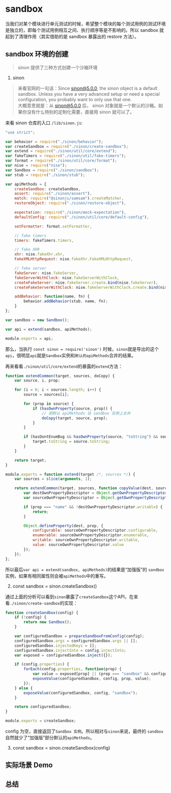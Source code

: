 # sandbox
当我们对某个模块进行单元测试的时候，希望整个模块的每个测试用例的测试环境是独立的，即每个测试用例相互之间、执行顺序等是不影响的。所以 sandbox 就起到了清理作用（其实借助的是
sandbox 暴露出的 restore 方法）。

## sandbox 环境的创建
> sinon 提供了三种方式创建一个沙箱环境

1. sinon
> 来看官网的一句话：Since sinon@5.0.0, the sinon object is a default sandbox. Unless you have a very advanced setup or need a special configuration, you probably want to only use that one.  
大概意思就是：从  sinon@5.0.0 后， sinon 对象就是一个默认的沙箱。如果你没有什么特别的定制化需要，直接用 sinon 就可以了。  

来看 sinon 仓库的入口 `/lib/sinon.js`:
```js
"use strict";

var behavior = require("./sinon/behavior");
var createSandbox = require("./sinon/create-sandbox");
var extend = require("./sinon/util/core/extend");
var fakeTimers = require("./sinon/util/fake-timers");
var format = require("./sinon/util/core/format");
var nise = require("nise");
var Sandbox = require("./sinon/sandbox");
var stub = require("./sinon/stub");

var apiMethods = {
    createSandbox: createSandbox,
    assert: require("./sinon/assert"),
    match: require("@sinonjs/samsam").createMatcher,
    restoreObject: require("./sinon/restore-object"),

    expectation: require("./sinon/mock-expectation"),
    defaultConfig: require("./sinon/util/core/default-config"),

    setFormatter: format.setFormatter,

    // fake timers
    timers: fakeTimers.timers,

    // fake XHR
    xhr: nise.fakeXhr.xhr,
    FakeXMLHttpRequest: nise.fakeXhr.FakeXMLHttpRequest,

    // fake server
    fakeServer: nise.fakeServer,
    fakeServerWithClock: nise.fakeServerWithClock,
    createFakeServer: nise.fakeServer.create.bind(nise.fakeServer),
    createFakeServerWithClock: nise.fakeServerWithClock.create.bind(nise.fakeServerWithClock),

    addBehavior: function(name, fn) {
        behavior.addBehavior(stub, name, fn);
    }
};

var sandbox = new Sandbox();

var api = extend(sandbox, apiMethods);

module.exports = api;
```
那么，当执行 `const sinon = require('sinon')` 时候，`sinon`就是导出的这个`api`，很明显`api`就是`Sandbox`实例和`默认的apiMethods`合并的结果。 

再来看看`./sinon/util/core/extend`的暴露的`extend`方法：
```js
function extendCommon(target, sources, doCopy) {
    var source, i, prop;

    for (i = 0; i < sources.length; i++) {
        source = sources[i];

        for (prop in source) {
            if (hasOwnProperty(source, prop)) {
                // 把默认 apiMethods 往 sandbox 实例上合并
                doCopy(target, source, prop);
            }
        }

        if (hasDontEnumBug && hasOwnProperty(source, "toString") && source.toString !== target.toString) {
            target.toString = source.toString;
        }
    }

    return target;
}

module.exports = function extend(target /*, sources */) {
    var sources = slice(arguments, 1);

    return extendCommon(target, sources, function copyValue(dest, source, prop) {
        var destOwnPropertyDescriptor = Object.getOwnPropertyDescriptor(dest, prop);
        var sourceOwnPropertyDescriptor = Object.getOwnPropertyDescriptor(source, prop);

        if (prop === "name" && !destOwnPropertyDescriptor.writable) {
            return;
        }

        Object.defineProperty(dest, prop, {
            configurable: sourceOwnPropertyDescriptor.configurable,
            enumerable: sourceOwnPropertyDescriptor.enumerable,
            writable: sourceOwnPropertyDescriptor.writable,
            value: sourceOwnPropertyDescriptor.value
        });
    });
};
```
所以最后`var api = extend(sandbox, apiMethods)`的结果是“加强版”的 `sandbox` 实例，如果有相同属性则会被`apiMethods`中的重写。


2. const sandbox = sinon.createSandbox()  

通过上面的分析可以看到`sinon`暴露了`createSandbox`这个API，在来看`./sinon/create-sandbox`的实现：
```js
function createSandbox(config) {
    if (!config) {
        return new Sandbox();
    }

    var configuredSandbox = prepareSandboxFromConfig(config);
    configuredSandbox.args = configuredSandbox.args || [];
    configuredSandbox.injectedKeys = [];
    configuredSandbox.injectInto = config.injectInto;
    var exposed = configuredSandbox.inject({});

    if (config.properties) {
        forEach(config.properties, function(prop) {
            var value = exposed[prop] || (prop === "sandbox" && configuredSandbox);
            exposeValue(configuredSandbox, config, prop, value);
        });
    } else {
        exposeValue(configuredSandbox, config, "sandbox");
    }

    return configuredSandbox;
}

module.exports = createSandbox;
```
config 为空，直接返回了`Sandbox 实例`。所以相对与`sinon`来说，最终的 `sandbox` 自然就少了“加强版”部分默认的`apiMethods`。

3. const sandbox = sinon.createSandbox(config)

## 实际场景 Demo

## 总结